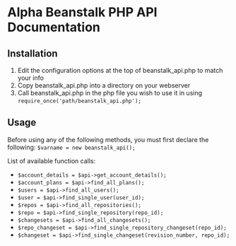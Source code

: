 # Alpha Beanstalk PHP API Documentation #

## Installation ##
1. Edit the configuration options at the top of beanstalk_api.php to match your info
2. Copy beanstalk_api.php into a directory on your webserver
3. Call beanstalk_api.php in the php file you wish to use it in using `require_once('path/beanstalk_api.php');`

## Usage ##
Before using any of the following methods, you must first declare the following:
`$varname = new beanstalk_api();`

List of available function calls:

* `$account_details = $api->get_account_details();`
* `$account_plans = $api->find_all_plans();`
* `$users = $api->find_all_users();`
* `$user = $api->find_single_user(user_id);`
* `$repos = $api->find_all_repositories();`
* `$repo = $api->find_single_repository(repo_id);`
* `$changesets = $api->find_all_changesets();`
* `$repo_changeset = $api->find_single_repository_changeset(repo_id);`
* `$changeset = $api->find_single_changeset(revision_number, repo_id);`